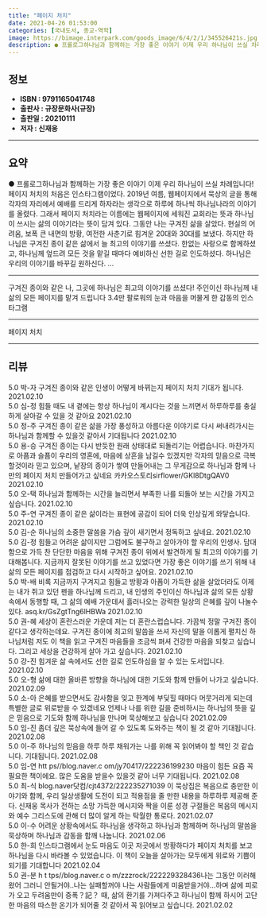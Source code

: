 ```yaml
---
title: "페이지 처치"
date: 2021-04-26 01:53:00
categories: [국내도서, 종교-역학]
image: https://bimage.interpark.com/goods_image/6/4/2/1/345526421s.jpg
description: ● 프롤로그하나님과 함께하는 가장 좋은 이야기 이제 우리 하나님이 쓰실 차례입니다! 페이지 처치의 처음은 인스타그램이었다. 2019년 여름, 웹페이지에서 묵상의 글을 통해 각자의 자리에서 예배를 드리게 하자라는 생각으로 하루에 하나씩 하나님나라의 이야기를 올렸다. 그래서 페이지 처치라
---
```


## **정보**

- **ISBN : 9791165041748**
- **출판사 : 규장문화사(규장)**
- **출판일 : 20210111**
- **저자 : 신재웅**

------



## **요약**

●  프롤로그하나님과 함께하는 가장 좋은 이야기 이제 우리 하나님이 쓰실 차례입니다! 페이지 처치의 처음은 인스타그램이었다. 2019년 여름, 웹페이지에서 묵상의 글을 통해 각자의 자리에서 예배를 드리게 하자라는 생각으로 하루에 하나씩 하나님나라의 이야기를 올렸다. 그래서 페이지 처치라는 이름에는 웹페이지에 세워진 교회라는 뜻과 하나님이 쓰시는 삶의 이야기라는 뜻이 담겨 있다. 그동안 나는 구겨진 삶을 살았다. 현실의 어려움, 보폭 큰 내면의 방황, 여전한 사춘기로 힘겨운 20대와 30대를 보냈다. 하지만 하나님은 구겨진 종이 같은 삶에서 늘 최고의 이야기를 쓰셨다. 한없는 사랑으로 함께하셨고, 하나님께 엎드려 모든 것을 맡길 때마다 예비하신 선한 길로 인도하셨다. 하나님은 우리의 이야기를 바꾸길 원하신다. ...

------

구겨진 종이와 같은 나, 
그곳에 하나님은 최고의 이야기를 쓰셨다!
주인이신 하나님께 내 삶의 모든 페이지를 맡겨 드립니다
3.4만 팔로워의 눈과 마음을 머물게 한 감동의 인스타그램

------


페이지 처치 

------


## **리뷰** 

5.0 박-자 구겨진 종이와 같은 인생이 어떻게 바뀌는지 페이지 처치 기대가 됩니다. 2021.02.10 <br/>5.0 심-정 힘들 때도 내 곁에는 항상 하나님이 계시다는 것을 느끼면서 하루하루를 충실하게 살아갈 수 있을 것 같아요 2021.02.10 <br/>5.0 정-주 구겨진 종이 같은 삶을 가장 풍성하고 아름다운 이야기로 다시 써내려가시는 하나님과 함께할 수 있을것 같아서 기대됩니다 2021.02.10 <br/>5.0 용-승 구겨진 종이는 다시 반듯한 원래 상태대로 되돌리기는 어렵습니다. 마찬가지로 아픔과 슬픔이 우리의 영혼에, 마음에 상흔을 남길수 있겠지만 각자의 믿음으로 극복할것이라 믿고 있으며, 낱장의 종이가 쌓여 만들어내는 그 무게감으로 하나님과 함께 나만의 페이지 처치 만들어가고 싶네요 카카오스토리sirflower/GKl8DtgQAV0 2021.02.10 <br/>5.0 오-택 하나님과 함께하는 시간을 늘리면서 부족한 나를 되돌아 보는 시간을 가지고 싶습니다. 2021.02.10 <br/>5.0 주-연 구겨진 종이 같은 삶이라는 표현에 공감이 되어 더욱 인상깊게 와닿습니다. 2021.02.10 <br/>5.0 김-순 하나님의 소중한 말씀을 가슴 깊이 새기면서 정독하고 싶네요. 2021.02.10 <br/>5.0 김-정 힘들고 어려운 삶이지만 그럼에도 불구하고 살아가야 할 우리의 인생사. 담대함으로 가득 찬 단단한 마음을 위해 구겨진 종이 위에서 발견하게 될 최고의 이야기를 기대해봅니다. 지금까지 잘못된 이야기를 쓰고 있었다면 가장 좋은 이야기를 쓰기 위해 내 삶의 모든 페이지를 점검하고 다시 시작하고 싶어요. 2021.02.10 <br/>5.0 박-배 비록 지금까지 구겨지고 힘들고 방황과 아픔이 가득한 삶을 살았더라도 이제는 내가 쥐고 있던 펜을 하나님께 드리고, 내 인생의 주인이신 하나님과 삶의 모든 상황 속에서 동행할 때, 그 삶의 예배 가운데서 흘러나오는 강력한 일상의 은혜를 깊이 나눌수 있다. asq.kr/GsZgtTng6lHBWa 2021.02.10 <br/>5.0 권-혜 세상이 혼란스러운 가운데 저는 더 혼란스럽습니다. 가끔씩 정말 구겨진 종이같다고 생각하는데요. 구겨진 종이에 최고의 말씀을 쓰셔 자신의 말을 이롭게 펼치신 하나님처럼 저도 이 책을 읽고 구겨진 마음들을 조금씩 펴셔 건강한 마음을 되찾고 싶습니다. 그리고 세상을 건강하게 살아 가고 싶습니다. 2021.02.10 <br/>5.0 강-진 힘겨운 삶 속에서도 선한 길로 인도하심을 알 수 있는 도서입니다. 2021.02.10 <br/>5.0 오-형 삶에 대한 올바른 방향을 하나님에 대한 기도와 함께 만들어 나가고 싶습니다. 2021.02.09 <br/>5.0 소-아 은혜를 받으면서도 감사함을 잊고 한계에 부딪힐 때마다 머뭇거리게 되는데 특별한 글로 위로받을 수 있겠네요 언제나 나를 위한 길을 준비하시는 하나님의 뜻을 깊은 믿음으로 기도와 함께 하나님을 만나며 묵상해보고 싶습니다 2021.02.09 <br/>5.0 임-진 좀더 깊은 묵상속에 들어 갈 수 있도록 도와주는 책이 될 것 같아 기대됩니다. 2021.02.08 <br/>5.0 이-주 하나님의 믿음을 하루 하루 채워가는 나를 위해 꼭 읽어봐야 할 책인 것 같습니다. 기대됩니다. 2021.02.08 <br/>5.0 임-연 htt ps//blog.naver.c om/jy70417/222236199230 마음이 힘든 요즘 꼭 필요한 책이에요.  많은 도움을 받을수 있을것 같아 너무 기대됩니다. 2021.02.08 <br/>5.0 최-식 blog.naver닷컴/cjt4372/222235271039 이 묵상집은 복음으로 충만한 이야기와 함께, 우리 일상생활에 도전이 되고 적용점을 줄 만한 내용을 하루하루 제공해 준다. 신재웅 목사가 전하는 소망 가득한 메시지와 짝을 이룬 성경 구절들은 복음의 메시지와 예수 그리스도에 관해 더 많이 알게 하는 탁월한 통로다. 2021.02.07 <br/>5.0 이-수 어려운 상황속에서도 하나님을 생각하고 하나님과 함께하며 하나님의 말씀을 묵상하며 하나님과 감동을 함깨 나눕니다. 2021.02.06 <br/>5.0 한-희 인스타그램에서 눈도 마음도 이곳 저곳에서 방황하다가 페이지 처치를 보고 하나님을 다시 바라볼 수 있었습니다. 이 책이 오늘을 살아가는 모두에게 위로와 기쁨이 되기를 기대합니다 2021.02.04 <br/>5.0 권-분 h t tps//blog.naver.c o m/zzzrock/222229328436나는 그동안 이러해왔어 그러니 안될거야..나는 실패할꺼야 나는 사람들에게 미움받을거야...하며 삶에 피로가 오고 두려움만이 증폭？記？ 때, 삶의 환기를 가져다주고 하나님이 함께 하시어 고단한 마음의 따스한 온기가 되어줄 것 같아서 꼭 읽어보고 싶습니다. 2021.02.02 <br/>